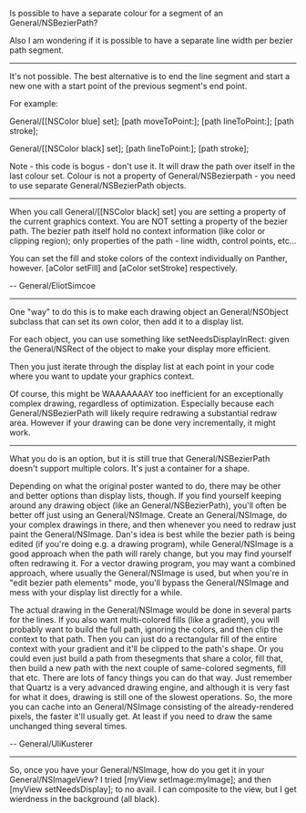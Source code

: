 Is possible to have a separate colour for a segment of an General/NSBezierPath?

Also I am wondering if it is possible to have a separate line width per bezier path segment.

----

It's not possible.  The best alternative is to end the line segment and start a new one with a start point of the previous segment's end point.

For example:
    

General/[[NSColor blue] set];
[path moveToPoint:<somepoint>];
[path lineToPoint:<somepoint>];
[path stroke];

General/[[NSColor black] set];
[path lineToPoint:<somepoint>];
[path stroke];



Note - this code is bogus - don't use it. It will draw the path over itself in the last colour set. Colour is not a property of General/NSBezierpath - you need to use separate General/NSBezierPath objects.

----

When you call General/[[NSColor black] set] you are setting a property of the current graphics context. You are NOT setting a property of the bezier path. The bezier path itself hold no context information (like color or clipping region); only properties of the path - line width, control points, etc...

You can set the fill and stoke colors of the context individually on Panther, however. [aColor setFill] and [aColor setStroke] respectively.

-- General/EliotSimcoe

----

One "way" to do this is to make each drawing object an General/NSObject subclass that can set its own color, then add it to a display list.

For each object, you can use something like     setNeedsDisplayInRect: given the General/NSRect of the object to make your display more efficient.

Then you just iterate through the display list at each point in your code where you want to update your graphics context.

Of course, this might be WAAAAAAAY too inefficient for an exceptionally complex drawing, regardless of optimization.
Especially because each General/NSBezierPath will likely require redrawing a substantial redraw area.
However if your drawing can be done very incrementally, it might work.

----

What you do is an option, but it is still true that General/NSBezierPath doesn't support multiple colors. It's just a container for a shape.

Depending on what the original poster wanted to do, there may be other and better options than display lists, though. If you find yourself keeping around any drawing object (like an General/NSBezierPath), you'll often be better off just using an General/NSImage. Create an General/NSImage, do your complex drawings in there, and then whenever you need to redraw just paint the General/NSImage. Dan's idea is best while the bezier path is being edited (if you're doing e.g. a drawing program), while General/NSImage is a good approach when the path will rarely change, but you may find yourself often redrawing it. For a vector drawing program, you may want a combined approach, where usually the General/NSImage is used, but when you're in "edit bezier path elements" mode, you'll bypass the General/NSImage and mess with your display list directly for a while.

The actual drawing in the General/NSImage would be done in several parts for the lines. If you also want multi-colored fills (like a gradient), you will probably want to build the full path, ignoring the colors, and then clip the context to that path. Then you can just do a rectangular fill of the entire context with your gradient and it'll be clipped to the path's shape. Or you could even just build a path from thesegments that share a color, fill that, then build a new path with the next couple of same-colored segments, fill that etc. There are lots of fancy things you can do that way. Just remember that Quartz is a very advanced drawing engine, and although it is very fast for what it does, drawing is still one of the slowest operations. So, the more you can cache into an General/NSImage consisting of the already-rendered pixels, the faster it'll usually get. At least if you need to draw the same unchanged thing several times.

-- General/UliKusterer

----

So, once you have your General/NSImage, how do you get it in your General/NSImageView?  I tried [myView setImage:myImage]; and then [myView setNeedsDisplay]; to no avail.  I can composite to the view, but I get wierdness in the background (all black).
